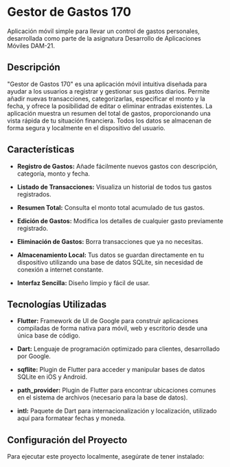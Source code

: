 # Gestor de Gastos 170

Aplicación móvil simple para llevar un control de gastos personales, desarrollada como parte de la asignatura Desarrollo de Aplicaciones Móviles DAM-21.

## Descripción

"Gestor de Gastos 170" es una aplicación móvil intuitiva diseñada para ayudar a los usuarios a registrar y gestionar sus gastos diarios. Permite añadir nuevas transacciones, categorizarlas, especificar el monto y la fecha, y ofrece la posibilidad de editar o eliminar entradas existentes. La aplicación muestra un resumen del total de gastos, proporcionando una vista rápida de tu situación financiera. Todos los datos se almacenan de forma segura y localmente en el dispositivo del usuario.

## Características

* **Registro de Gastos:** Añade fácilmente nuevos gastos con descripción, categoría, monto y fecha.

* **Listado de Transacciones:** Visualiza un historial de todos tus gastos registrados.

* **Resumen Total:** Consulta el monto total acumulado de tus gastos.

* **Edición de Gastos:** Modifica los detalles de cualquier gasto previamente registrado.

* **Eliminación de Gastos:** Borra transacciones que ya no necesitas.

* **Almacenamiento Local:** Tus datos se guardan directamente en tu dispositivo utilizando una base de datos SQLite, sin necesidad de conexión a internet constante.

* **Interfaz Sencilla:** Diseño limpio y fácil de usar.

## Tecnologías Utilizadas

* **Flutter:** Framework de UI de Google para construir aplicaciones compiladas de forma nativa para móvil, web y escritorio desde una única base de código.

* **Dart:** Lenguaje de programación optimizado para clientes, desarrollado por Google.

* **sqflite:** Plugin de Flutter para acceder y manipular bases de datos SQLite en iOS y Android.

* **path_provider:** Plugin de Flutter para encontrar ubicaciones comunes en el sistema de archivos (necesario para la base de datos).

* **intl:** Paquete de Dart para internacionalización y localización, utilizado aquí para formatear fechas y moneda.

## Configuración del Proyecto

Para ejecutar este proyecto localmente, asegúrate de tener instalado:
